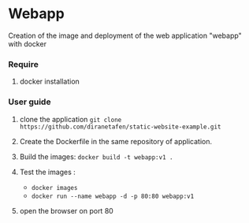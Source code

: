 
# Webapp

Creation of the image and deployment of the web application "webapp" with docker

### Require

1. docker installation

### User guide

1. clone the application
    `git clone https://github.com/diranetafen/static-website-example.git`

2. Create the Dockerfile in the same repository of application. 

3. Build the images: `docker build -t webapp:v1 .`

4. Test the images : 
    - `docker images`
    - `docker run --name webapp -d -p 80:80 webapp:v1`
5. open the browser on port 80
